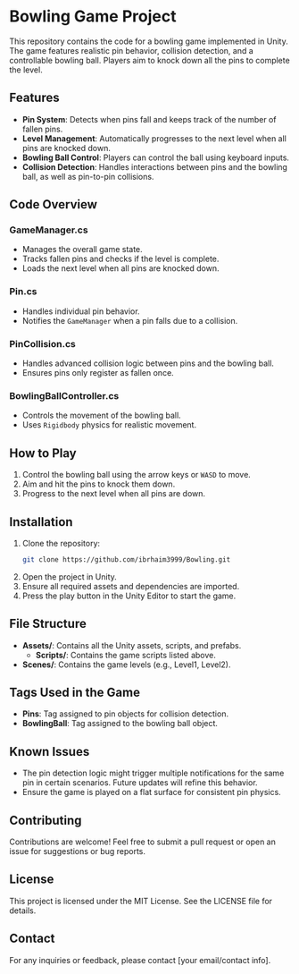 # Bowling Game Project

This repository contains the code for a bowling game implemented in Unity. The game features realistic pin behavior, collision detection, and a controllable bowling ball. Players aim to knock down all the pins to complete the level.

## Features
- **Pin System**: Detects when pins fall and keeps track of the number of fallen pins.
- **Level Management**: Automatically progresses to the next level when all pins are knocked down.
- **Bowling Ball Control**: Players can control the ball using keyboard inputs.
- **Collision Detection**: Handles interactions between pins and the bowling ball, as well as pin-to-pin collisions.

## Code Overview

### GameManager.cs
- Manages the overall game state.
- Tracks fallen pins and checks if the level is complete.
- Loads the next level when all pins are knocked down.

### Pin.cs
- Handles individual pin behavior.
- Notifies the `GameManager` when a pin falls due to a collision.

### PinCollision.cs
- Handles advanced collision logic between pins and the bowling ball.
- Ensures pins only register as fallen once.

### BowlingBallController.cs
- Controls the movement of the bowling ball.
- Uses `Rigidbody` physics for realistic movement.

## How to Play
1. Control the bowling ball using the arrow keys or `WASD` to move.
2. Aim and hit the pins to knock them down.
3. Progress to the next level when all pins are down.

## Installation
1. Clone the repository:
   ```bash
   git clone https://github.com/ibrhaim3999/Bowling.git
   ```
2. Open the project in Unity.
3. Ensure all required assets and dependencies are imported.
4. Press the play button in the Unity Editor to start the game.

## File Structure
- **Assets/**: Contains all the Unity assets, scripts, and prefabs.
  - **Scripts/**: Contains the game scripts listed above.
- **Scenes/**: Contains the game levels (e.g., Level1, Level2).

## Tags Used in the Game
- **Pins**: Tag assigned to pin objects for collision detection.
- **BowlingBall**: Tag assigned to the bowling ball object.

## Known Issues
- The pin detection logic might trigger multiple notifications for the same pin in certain scenarios. Future updates will refine this behavior.
- Ensure the game is played on a flat surface for consistent pin physics.

## Contributing
Contributions are welcome! Feel free to submit a pull request or open an issue for suggestions or bug reports.

## License
This project is licensed under the MIT License. See the LICENSE file for details.

## Contact
For any inquiries or feedback, please contact [your email/contact info].
